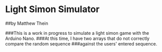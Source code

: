 # Light Simon Simulator
##by Matthew Thein

###This is a work in progress to simulate a light simon game with the Arduino Nano.
###At this time, I have two arrays that do not correctly compare the random sequence
###against the users' entered sequence.
